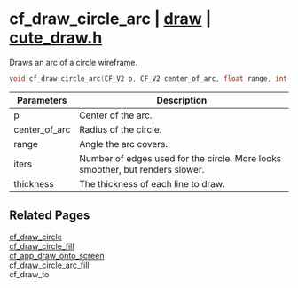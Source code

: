 # cf_draw_circle_arc | [draw](https://github.com/RandyGaul/cute_framework/blob/master/docs/draw_readme.md) | [cute_draw.h](https://github.com/RandyGaul/cute_framework/blob/master/include/cute_draw.h)

Draws an arc of a circle wireframe.

```cpp
void cf_draw_circle_arc(CF_V2 p, CF_V2 center_of_arc, float range, int iters, float thickness);
```

Parameters | Description
--- | ---
p | Center of the arc.
center_of_arc | Radius of the circle.
range | Angle the arc covers.
iters | Number of edges used for the circle. More looks smoother, but renders slower.
thickness | The thickness of each line to draw.

## Related Pages

[cf_draw_circle](https://github.com/RandyGaul/cute_framework/blob/master/docs/draw/cf_draw_circle.md)  
[cf_draw_circle_fill](https://github.com/RandyGaul/cute_framework/blob/master/docs/draw/cf_draw_circle_fill.md)  
[cf_app_draw_onto_screen](https://github.com/RandyGaul/cute_framework/blob/master/docs/app/cf_app_draw_onto_screen.md)  
[cf_draw_circle_arc_fill](https://github.com/RandyGaul/cute_framework/blob/master/docs/draw/cf_draw_circle_arc_fill.md)  
cf_draw_to  
